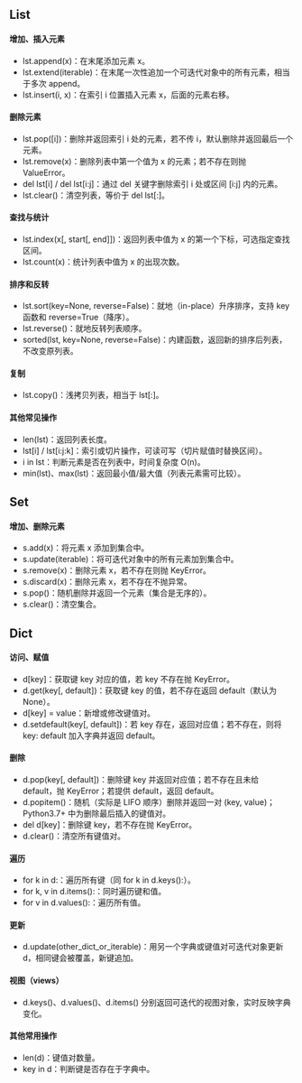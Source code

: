 ## List
#### 增加、插入元素
- lst.append(x)：在末尾添加元素 x。
- lst.extend(iterable)：在末尾一次性追加一个可迭代对象中的所有元素，相当于多次 append。
- lst.insert(i, x)：在索引 i 位置插入元素 x，后面的元素右移。
#### 删除元素
- lst.pop([i])：删除并返回索引 i 处的元素，若不传 i，默认删除并返回最后一个元素。
- lst.remove(x)：删除列表中第一个值为 x 的元素；若不存在则抛 ValueError。
- del lst[i] / del lst[i:j]：通过 del 关键字删除索引 i 处或区间 [i:j] 内的元素。
- lst.clear()：清空列表，等价于 del lst[:]。
#### 查找与统计
- lst.index(x[, start[, end]])：返回列表中值为 x 的第一个下标，可选指定查找区间。
- lst.count(x)：统计列表中值为 x 的出现次数。
#### 排序和反转
- lst.sort(key=None, reverse=False)：就地（in-place）升序排序，支持 key 函数和 reverse=True（降序）。
- lst.reverse()：就地反转列表顺序。
- sorted(lst, key=None, reverse=False)：内建函数，返回新的排序后列表，不改变原列表。
#### 复制
- lst.copy()：浅拷贝列表，相当于 lst[:]。
#### 其他常见操作
- len(lst)：返回列表长度。
- lst[i] / lst[i:j:k]：索引或切片操作，可读可写（切片赋值时替换区间）。
- i in lst：判断元素是否在列表中，时间复杂度 O(n)。
- min(lst)、max(lst)：返回最小值/最大值（列表元素需可比较）。
## Set
#### 增加、删除元素
- s.add(x)：将元素 x 添加到集合中。
- s.update(iterable)：将可迭代对象中的所有元素加到集合中。
- s.remove(x)：删除元素 x，若不存在则抛 KeyError。
- s.discard(x)：删除元素 x，若不存在不抛异常。
- s.pop()：随机删除并返回一个元素（集合是无序的）。
- s.clear()：清空集合。
## Dict
#### 访问、赋值
- d[key]：获取键 key 对应的值，若 key 不存在抛 KeyError。
- d.get(key[, default])：获取键 key 的值，若不存在返回 default（默认为 None）。
- d[key] = value：新增或修改键值对。
- d.setdefault(key[, default])：若 key 存在，返回对应值；若不存在，则将 key: default 加入字典并返回 default。
#### 删除
- d.pop(key[, default])：删除键 key 并返回对应值；若不存在且未给 default，抛 KeyError；若提供 default，返回 default。
- d.popitem()：随机（实际是 LIFO 顺序）删除并返回一对 (key, value)；Python3.7+ 中为删除最后插入的键值对。
- del d[key]：删除键 key，若不存在抛 KeyError。
- d.clear()：清空所有键值对。
#### 遍历
- for k in d:：遍历所有键（同 for k in d.keys():）。
- for k, v in d.items():：同时遍历键和值。
- for v in d.values():：遍历所有值。
#### 更新
- d.update(other_dict_or_iterable)：用另一个字典或键值对可迭代对象更新 d，相同键会被覆盖，新键追加。
#### 视图（views）
- d.keys()、d.values()、d.items() 分别返回可迭代的视图对象，实时反映字典变化。
#### 其他常用操作
- len(d)：键值对数量。
- key in d：判断键是否存在于字典中。